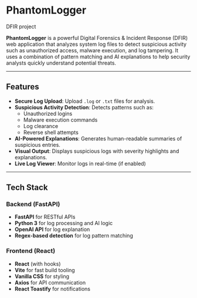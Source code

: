# PhantomLogger
DFIR project

**PhantomLogger** is a powerful Digital Forensics & Incident Response (DFIR) web application that analyzes system log files to detect suspicious activity such as unauthorized access, malware execution, and log tampering. It uses a combination of pattern matching and AI explanations to help security analysts quickly understand potential threats.

---

## Features

- **Secure Log Upload**: Upload `.log` or `.txt` files for analysis.
- **Suspicious Activity Detection**: Detects patterns such as:
  - Unauthorized logins
  - Malware execution commands
  - Log clearance
  - Reverse shell attempts
- **AI-Powered Explanations**: Generates human-readable summaries of suspicious entries.
- **Visual Output**: Displays suspicious logs with severity highlights and explanations.
- **Live Log Viewer**: Monitor logs in real-time (if enabled)

---

## Tech Stack

### Backend (FastAPI)
- **FastAPI** for RESTful APIs
- **Python 3** for log processing and AI logic
- **OpenAI API** for log explanation
- **Regex-based detection** for log pattern matching

### Frontend (React)
- **React** (with hooks)
- **Vite** for fast build tooling
- **Vanilla CSS** for styling
- **Axios** for API communication
- **React Toastify** for notifications
